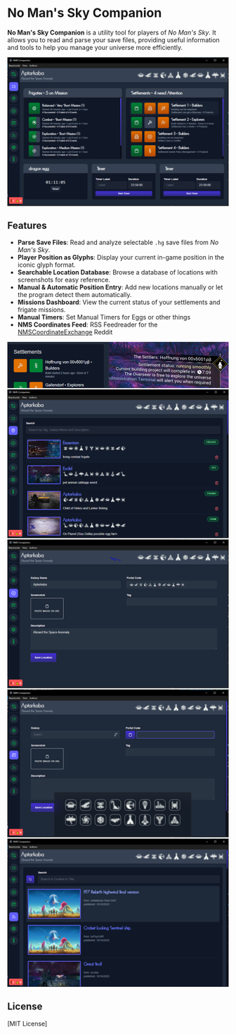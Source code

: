 # No Man's Sky Companion

**No Man's Sky Companion** is a utility tool for players of *No Man's Sky*. It allows you to read and parse your save files, providing useful information and tools to help you manage your universe more efficiently.

![Screenshot of No Man's Sky Companion](screenshots/1.PNG)

## Features

- **Parse Save Files**: Read and analyze selectable `.hg` save files from *No Man's Sky*.  
- **Player Position as Glyphs**: Display your current in-game position in the iconic glyph format.  
- **Searchable Location Database**: Browse a database of locations with screenshots for easy reference.  
- **Manual & Automatic Position Entry**: Add new locations manually or let the program detect them automatically.  
- **Missions Dashboard**: View the current status of your settlements and frigate missions.
- **Manual Timers**: Set Manual Timers for Eggs or other things
- **NMS Coordinates Feed**: RSS Feedreader for the [NMSCoordinateExchange](https://www.reddit.com/r/NMSCoordinateExchange/) Reddit

![Screenshot of No Man's Sky Companion](screenshots/2.PNG)
![Screenshot of No Man's Sky Companion](screenshots/3.PNG)
![Screenshot of No Man's Sky Companion](screenshots/4.PNG)
![Screenshot of No Man's Sky Companion](screenshots/5.PNG)
![Screenshot of No Man's Sky Companion](screenshots/6.PNG)

## License
[MIT License]  
